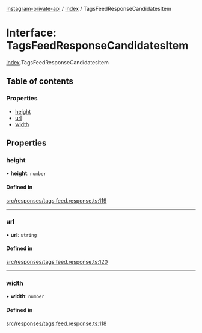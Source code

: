 [instagram-private-api](../../README.md) / [index](../../modules/index.md) / TagsFeedResponseCandidatesItem

# Interface: TagsFeedResponseCandidatesItem

[index](../../modules/index.md).TagsFeedResponseCandidatesItem

## Table of contents

### Properties

- [height](TagsFeedResponseCandidatesItem.md#height)
- [url](TagsFeedResponseCandidatesItem.md#url)
- [width](TagsFeedResponseCandidatesItem.md#width)

## Properties

### height

• **height**: `number`

#### Defined in

[src/responses/tags.feed.response.ts:119](https://github.com/Nerixyz/instagram-private-api/blob/0e0721c/src/responses/tags.feed.response.ts#L119)

___

### url

• **url**: `string`

#### Defined in

[src/responses/tags.feed.response.ts:120](https://github.com/Nerixyz/instagram-private-api/blob/0e0721c/src/responses/tags.feed.response.ts#L120)

___

### width

• **width**: `number`

#### Defined in

[src/responses/tags.feed.response.ts:118](https://github.com/Nerixyz/instagram-private-api/blob/0e0721c/src/responses/tags.feed.response.ts#L118)
